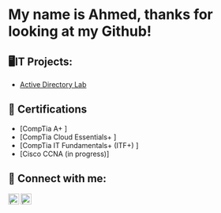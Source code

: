 <h1>My name is Ahmed, thanks for looking at my Github!</h1>


<h2>🖥️IT Projects:</h2>

- [Active Directory Lab](https://github.com/Ash83-c/Active-Directory-Lab)

<h2>📄 Certifications</h2>

- [CompTia A+ ]
- [CompTia Cloud Essentials+ ]
- [CompTia IT Fundamentals+ (ITF+) ]
- [Cisco CCNA (in progress)]
  

<h2> 🤳 Connect with me:</h2>

[<img align="left" alt="| YouTube" width="22px" src="https://cdn.jsdelivr.net/npm/simple-icons@v3/icons/youtube.svg" />][youtube]
[<img align="left" alt="| LinkedIn" width="22px" src="https://cdn.jsdelivr.net/npm/simple-icons@v3/icons/linkedin.svg" />][linkedin]

[youtube]: https://www.youtube.com/@AhmedS-m3e
[linkedin]: https://www.linkedin.com/in/ahmed-shego-/
